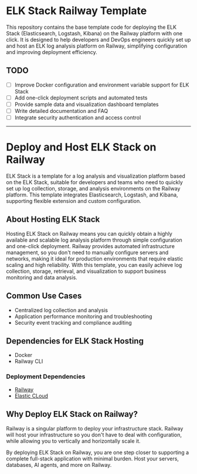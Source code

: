 # ELK Stack Railway Template

This repository contains the base template code for deploying the ELK Stack (Elasticsearch, Logstash, Kibana) on the Railway platform with one click. It is designed to help developers and DevOps engineers quickly set up and host an ELK log analysis platform on Railway, simplifying configuration and improving deployment efficiency.

## TODO
- [ ] Improve Docker configuration and environment variable support for ELK Stack
- [ ] Add one-click deployment scripts and automated tests
- [ ] Provide sample data and visualization dashboard templates
- [ ] Write detailed documentation and FAQ
- [ ] Integrate security authentication and access control

---

# Deploy and Host ELK Stack on Railway

ELK Stack is a template for a log analysis and visualization platform based on the ELK Stack, suitable for developers and teams who need to quickly set up log collection, storage, and analysis environments on the Railway platform. This template integrates Elasticsearch, Logstash, and Kibana, supporting flexible extension and custom configuration.

## About Hosting ELK Stack

Hosting ELK Stack on Railway means you can quickly obtain a highly available and scalable log analysis platform through simple configuration and one-click deployment. Railway provides automated infrastructure management, so you don't need to manually configure servers and networks, making it ideal for production environments that require elastic scaling and high reliability. With this template, you can easily achieve log collection, storage, retrieval, and visualization to support business monitoring and data analysis.

## Common Use Cases

- Centralized log collection and analysis
- Application performance monitoring and troubleshooting
- Security event tracking and compliance auditing

## Dependencies for ELK Stack Hosting

- Docker
- Railway CLI

### Deployment Dependencies

- [Railway](https://docs.railway.app/)
- [Elastic CLoud](https://www.elastic.co/guide/index.html)


## Why Deploy ELK Stack on Railway?

<!-- Recommended: Keep this section as shown below -->
Railway is a singular platform to deploy your infrastructure stack. Railway will host your infrastructure so you don't have to deal with configuration, while allowing you to vertically and horizontally scale it.

By deploying ELK Stack on Railway, you are one step closer to supporting a complete full-stack application with minimal burden. Host your servers, databases, AI agents, and more on Railway.
<!-- End recommended section -->
